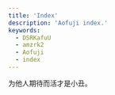 ```yaml
---
title: 'Index'
description: 'Aofuji index.'
keywords:
  - DSRKafuU
  - amzrk2
  - Aofuji
  - index
---
```

为他人期待而活才是小丑。
